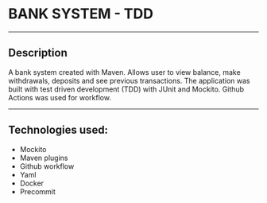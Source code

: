 # BANK SYSTEM - TDD

---

## Description

A bank system created with Maven. Allows user to view balance, make withdrawals, deposits and see previous transactions. The application was built with test driven development (TDD) with JUnit and Mockito. Github Actions was used for workflow.

---

## Technologies used:

- Mockito
- Maven plugins
- Github workflow
- Yaml
- Docker
- Precommit



